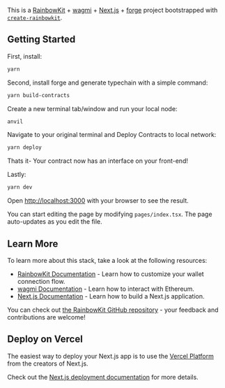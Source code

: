 This is a [RainbowKit](https://rainbowkit.com) + [wagmi](https://wagmi.sh) + [Next.js](https://nextjs.org/) + [forge](https://github.com/foundry-rs/foundry/tree/master/forge) project bootstrapped with [`create-rainbowkit`](https://github.com/rainbow-me/rainbowkit/tree/main/packages/create-rainbowkit).

## Getting Started

First, install:

```bash
yarn
```

Second, install forge and generate typechain with a simple command:

```bash
yarn build-contracts
```

Create a new terminal tab/window and run your local node:

```bash
anvil
```

Navigate to your original terminal and Deploy Contracts to local network:

```bash
yarn deploy
```

Thats it- Your contract now has an interface on your front-end!

Lastly:

```bash
yarn dev
```

Open [http://localhost:3000](http://localhost:3000) with your browser to see the result.

You can start editing the page by modifying `pages/index.tsx`. The page auto-updates as you edit the file.

## Learn More

To learn more about this stack, take a look at the following resources:

- [RainbowKit Documentation](https://rainbowkit.com) - Learn how to customize your wallet connection flow.
- [wagmi Documentation](https://wagmi.sh) - Learn how to interact with Ethereum.
- [Next.js Documentation](https://nextjs.org/docs) - Learn how to build a Next.js application.

You can check out [the RainbowKit GitHub repository](https://github.com/rainbow-me/rainbowkit) - your feedback and contributions are welcome!

## Deploy on Vercel

The easiest way to deploy your Next.js app is to use the [Vercel Platform](https://vercel.com/new?utm_medium=default-template&filter=next.js&utm_source=create-next-app&utm_campaign=create-next-app-readme) from the creators of Next.js.

Check out the [Next.js deployment documentation](https://nextjs.org/docs/deployment) for more details.
